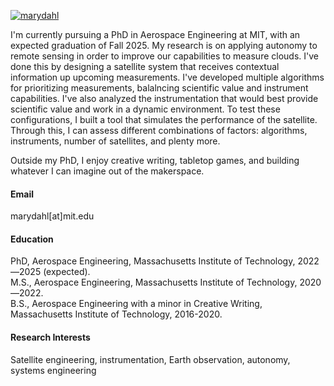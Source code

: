 

[![marydahl](https://img.shields.io/badge/marydahl-github-blue?logo=github)](https://github.com/marydahl)

I'm currently pursuing a PhD in Aerospace Engineering at MIT, with an expected graduation of Fall 2025. My research is on applying autonomy to remote sensing in order to improve our capabilities to measure clouds. I've done this by designing a satellite system that receives contextual information up upcoming measurements. I've developed multiple algorithms for prioritizing measurements, balalncing scientific value and instrument capabilities. I've also analyzed the instrumentation that would best provide scientific value and work in a dynamic environment. To test these configurations, I built a tool that simulates the performance of the satellite. Through this, I can assess different combinations of factors: algorithms, instruments, number of satellites, and plenty more. 

Outside my PhD, I enjoy creative writing, tabletop games, and building whatever I can imagine out of the makerspace. 

#### Email
marydahl[at]mit.edu

#### Education
PhD, Aerospace Engineering, Massachusetts Institute of Technology, 2022—2025 (expected).\
M.S., Aerospace Engineering, Massachusetts Institute of Technology, 2020—2022.\
B.S., Aerospace Engineering with a minor in Creative Writing, Massachusetts Institute of Technology, 2016-2020.

#### Research Interests
Satellite engineering, instrumentation, Earth observation, autonomy, systems engineering